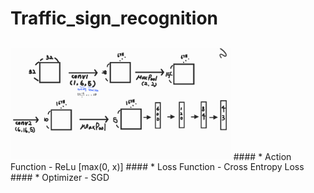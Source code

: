 # Traffic_sign_recognition
##
<img src="https://github.com/syoung7388/Traffic_sign_recognition/blob/main/modeling.png" width="70%" height="50%">
#### * Action Function - ReLu [max(0, x)]
#### * Loss Function - Cross Entropy Loss
#### * Optimizer - SGD


